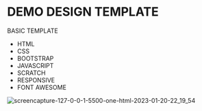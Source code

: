 # DEMO DESIGN TEMPLATE
BASIC TEMPLATE

- HTML
- CSS
- BOOTSTRAP
- JAVASCRIPT
- SCRATCH
- RESPONSIVE
- FONT AWESOME

![screencapture-127-0-0-1-5500-one-html-2023-01-20-22_19_54](https://user-images.githubusercontent.com/61225988/213759371-191dd1c6-430c-4ebe-9064-9a11f43ba518.png)



